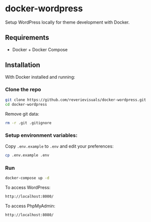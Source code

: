 # docker-wordpress

Setup WordPress locally for theme development with Docker.

## Requirements
- Docker + Docker Compose

## Installation

With Docker installed and running:

### Clone the repo

````sh
git clone https://github.com/reverievisuals/docker-wordpress.git
cd docker-wordpress
````

Remove git data:

```sh
rm -r .git .gitignore
```

### Setup environment variables:

Copy `.env.example` to `.env` and edit your preferences:

```sh
cp .env.example .env
```

### Run

```sh
docker-compose up -d
```

To access WordPress:

```sh
http://localhost:8000/
```

To access PhpMyAdmin:

```sh
http://localhost:8080/
```
